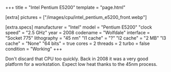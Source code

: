 +++
title     = "Intel Pentium E5200"
template  = "page.html"

[extra]
pictures  = ["/images/cpu/intel_pentium_e5200_front.webp"]

  [extra.specs]
  manufacturer  = "Intel"
  model         = "Pentium E5200"
  "clock speed" = "2.5 GHz"
  year          = 2008
  codename      = "Wolfdale"
  interface     = "Socket 775"
  lithography   = "45 nm"
  "l1 cache"    = "?"
  "l2 cache"    = "2 MB"
  "l3 cache"    = "None"
  "64 bits"     = true
  cores         = 2
  threads       = 2
  turbo         = false
  condition     = "Working"
+++

<div class="block">
  <p>
  Don't discard that CPU too quickly. Back in 2008 it was a very good platform for a workstation. Expect low heat thanks to the 45nm process.
  </p>
</div>